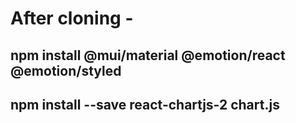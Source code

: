 # After cloning - 
## 
## npm install @mui/material @emotion/react @emotion/styled
## npm install --save react-chartjs-2 chart.js
